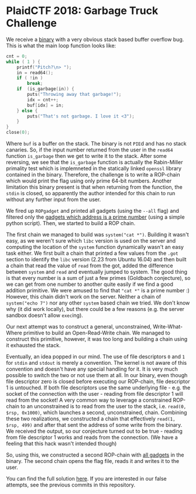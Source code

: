 # PlaidCTF 2018: Garbage Truck Challenge 
 
We receive a [binary](./garbagetruck_04bfbdf89b37bf5ac5913a3426994185b4002d65) with a very obvious stack based buffer overflow bug. 
This is what the main loop function looks like: 
```C 
cnt = 0; 
while ( 1 ) { 
    printf("Pitch?\n> "); 
    in = read64(); 
    if ( !in ) 
        break; 
    if  (is_garbage(in)) { 
        puts("Throwing away that garbage!"); 
        idx = cnt++; 
        buf[idx] = in; 
    } else { 
        puts("That's not garbage. I love it <3"); 
    } 
} 
close(0); 
``` 
Where `buf` is a buffer on the stack. The binary is not `PIE`d and has no stack canaries. 
So, if the input number returned from the user in the `read64` function `is_garbage` then we get to write it to the stack. 
After some reversing, we see that the `is_garbage` function is actually the Rabin-Miller primality test which is implemneted in the statically linked `openssl` library contained in the binary. 
Therefore, the challenge is to write a ROP-chain which would print the flag using only prime 64-bit numbers. Another limitation this binary present is that when returning from the function, the `stdin` is closed, so apparently the author intended for this chain to run without any further input from the user. 
 
We fired up `ROPgadget` and printed all gadgets (using the `--all` flag) and filtered only the [gadgets which address is a prime number](primes.txt) (using a simple python script). 
Then, we started to build a ROP chain. 
 
The first chain we managed to build was `system("cat *")`. Building it wasn't easy, as we weren't sure which `libc` version is used on the server and computing the location of the `system` function dynamically wasn't an easy task either. We first built a chain that printed a few values from the `.got` section to identify the `libc` version (2.23 from Ubuntu 16.04) and then built a chain that read the value of `read` from the got, added the difference between `system` and `read` and eventually jumped to system. The good thing is that every number is a sum of just a few primes (Goldbach conjecture), so we can get from one number to another quite easily if we find a good addition primitive. We were amused to find that `"cat *"` is a prime number :) 
However, this chain didn't work on the server. Neither a chain of `system("echo 7")` nor any other `system` based chain we tried. We don't know why (it did work locally), but there could be a few reasons (e.g. the server sandbox doesn't allow `exec`ing). 
 
Our next attempt was to construct a general, unconstrained, Write-What-Where primitive to build an Open-Read-Write chain. We managed to construct this primitive, however, it was too long and building a chain using it exhausted the stack. 
 
Eventually, an idea popped in our mind. The use of file descriptors `0` and `1` for `stdin` and `stdout` is merely a convention. The kernel is not aware of this convention and doesn't have any special handling for it. It is very much possible to switch the two or not use them at all. In our binary, even though file descriptor zero is closed before executing our ROP-chain, file descriptor 1 is untouched. If both file descriptors use the same underlying file - e.g. the socket of the connection with the user - reading from file descriptor 1 will read from the socket! 
A very common way to leverage a constrained ROP-chain to an unconstrained is to read from the user to the stack, i.e. `read(0, $rsp, 0x1000)`, which launches a second, unconstrained, chain.
Combining these two realizations, we constructed a chain that effectively `read(1, $rsp, 499)` and after that sent the address of some write from the binary. We received the output, so our conjecture turned out to be true - reading from file descriptor 1 works and reads from the connection. (We have a feeling that this hack wasn't intended though)

So, using this, we constructed a second ROP-chain with [all gadgets](gadgets.txt) in the binary. The second chain opens the flag file, reads it and writes it to the user.

You can find the full solution [here](ex.py). If you are interested in our false attempts, see the previous commits in this repository.
